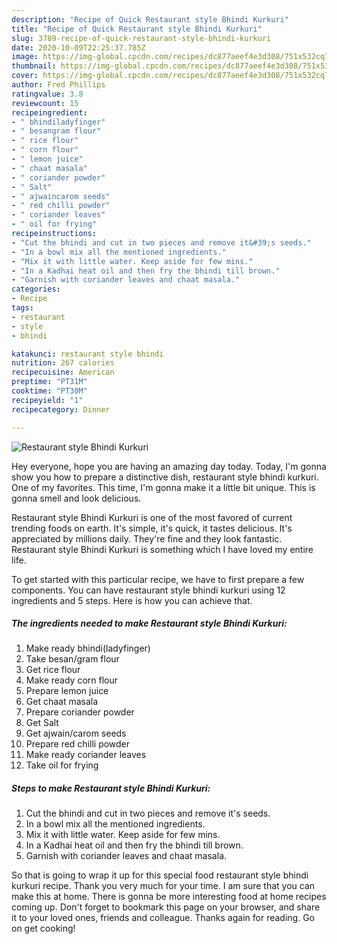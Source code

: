 ```yaml
---
description: "Recipe of Quick Restaurant style Bhindi Kurkuri"
title: "Recipe of Quick Restaurant style Bhindi Kurkuri"
slug: 3789-recipe-of-quick-restaurant-style-bhindi-kurkuri
date: 2020-10-09T22:25:37.785Z
image: https://img-global.cpcdn.com/recipes/dc877aeef4e3d308/751x532cq70/restaurant-style-bhindi-kurkuri-recipe-main-photo.jpg
thumbnail: https://img-global.cpcdn.com/recipes/dc877aeef4e3d308/751x532cq70/restaurant-style-bhindi-kurkuri-recipe-main-photo.jpg
cover: https://img-global.cpcdn.com/recipes/dc877aeef4e3d308/751x532cq70/restaurant-style-bhindi-kurkuri-recipe-main-photo.jpg
author: Fred Phillips
ratingvalue: 3.8
reviewcount: 15
recipeingredient:
- " bhindiladyfinger"
- " besangram flour"
- " rice flour"
- " corn flour"
- " lemon juice"
- " chaat masala"
- " coriander powder"
- " Salt"
- " ajwaincarom seeds"
- " red chilli powder"
- " coriander leaves"
- " oil for frying"
recipeinstructions:
- "Cut the bhindi and cut in two pieces and remove it&#39;s seeds."
- "In a bowl mix all the mentioned ingredients."
- "Mix it with little water. Keep aside for few mins."
- "In a Kadhai heat oil and then fry the bhindi till brown."
- "Garnish with coriander leaves and chaat masala."
categories:
- Recipe
tags:
- restaurant
- style
- bhindi

katakunci: restaurant style bhindi 
nutrition: 267 calories
recipecuisine: American
preptime: "PT31M"
cooktime: "PT30M"
recipeyield: "1"
recipecategory: Dinner

---
```



![Restaurant style Bhindi Kurkuri](https://img-global.cpcdn.com/recipes/dc877aeef4e3d308/751x532cq70/restaurant-style-bhindi-kurkuri-recipe-main-photo.jpg)

Hey everyone, hope you are having an amazing day today. Today, I'm gonna show you how to prepare a distinctive dish, restaurant style bhindi kurkuri. One of my favorites. This time, I'm gonna make it a little bit unique. This is gonna smell and look delicious.



Restaurant style Bhindi Kurkuri is one of the most favored of current trending foods on earth. It's simple, it's quick, it tastes delicious. It's appreciated by millions daily. They're fine and they look fantastic. Restaurant style Bhindi Kurkuri is something which I have loved my entire life.


To get started with this particular recipe, we have to first prepare a few components. You can have restaurant style bhindi kurkuri using 12 ingredients and 5 steps. Here is how you can achieve that.

<!--inarticleads1-->

##### The ingredients needed to make Restaurant style Bhindi Kurkuri:

1. Make ready  bhindi(ladyfinger)
1. Take  besan/gram flour
1. Get  rice flour
1. Make ready  corn flour
1. Prepare  lemon juice
1. Get  chaat masala
1. Prepare  coriander powder
1. Get  Salt
1. Get  ajwain/carom seeds
1. Prepare  red chilli powder
1. Make ready  coriander leaves
1. Take  oil for frying




<!--inarticleads2-->

##### Steps to make Restaurant style Bhindi Kurkuri:

1. Cut the bhindi and cut in two pieces and remove it&#39;s seeds.
1. In a bowl mix all the mentioned ingredients.
1. Mix it with little water. Keep aside for few mins.
1. In a Kadhai heat oil and then fry the bhindi till brown.
1. Garnish with coriander leaves and chaat masala.




So that is going to wrap it up for this special food restaurant style bhindi kurkuri recipe. Thank you very much for your time. I am sure that you can make this at home. There is gonna be more interesting food at home recipes coming up. Don't forget to bookmark this page on your browser, and share it to your loved ones, friends and colleague. Thanks again for reading. Go on get cooking!
